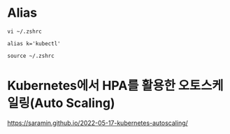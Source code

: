 # Alias
```
vi ~/.zshrc

alias k='kubectl'

source ~/.zshrc
```

# Kubernetes에서 HPA를 활용한 오토스케일링(Auto Scaling)
https://saramin.github.io/2022-05-17-kubernetes-autoscaling/